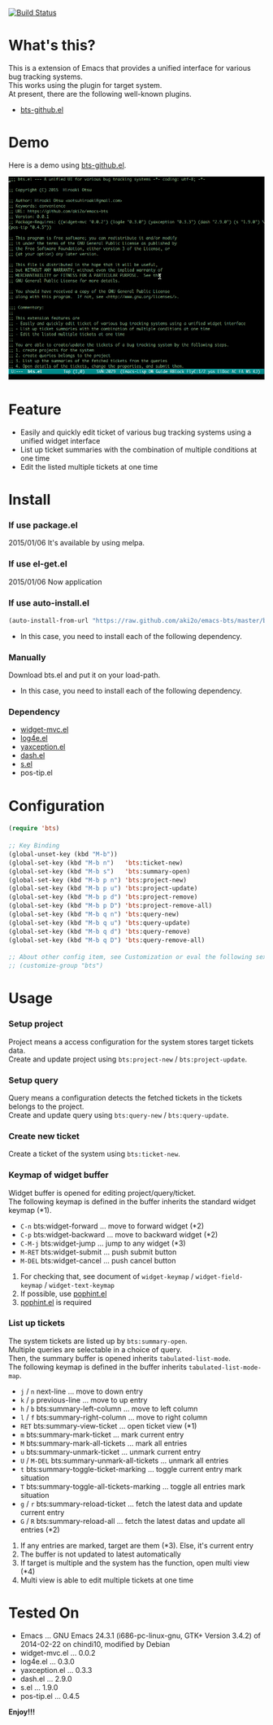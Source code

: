 [![Build Status](https://travis-ci.org/aki2o/emacs-bts.svg?branch=master)](https://travis-ci.org/aki2o/emacs-bts)

# What's this?

This is a extension of Emacs that provides a unified interface for various bug tracking systems.  
This works using the plugin for target system.  
At present, there are the following well-known plugins.  
-   [bts-github.el](https://github.com/aki2o/emacs-bts-github)

# Demo

Here is a demo using [bts-github.el](https://github.com/aki2o/emacs-bts-github).  

![demo](img/demo.gif)

# Feature

-   Easily and quickly edit ticket of various bug tracking systems using a unified widget interface
-   List up ticket summaries with the combination of multiple conditions at one time
-   Edit the listed multiple tickets at one time

# Install

### If use package.el

2015/01/06 It's available by using melpa.

### If use el-get.el

2015/01/06 Now application

### If use auto-install.el

```lisp
(auto-install-from-url "https://raw.github.com/aki2o/emacs-bts/master/bts.el")
```
-   In this case, you need to install each of the following dependency.

### Manually

Download bts.el and put it on your load-path.  
-   In this case, you need to install each of the following dependency.

### Dependency

-   [widget-mvc.el](https://github.com/kiwanami/emacs-widget-mvc)
-   [log4e.el](https://github.com/aki2o/log4e)
-   [yaxception.el](https://github.com/aki2o/yaxception)
-   [dash.el](https://github.com/magnars/dash.el)
-   [s.el](https://github.com/magnars/s.el)
-   pos-tip.el

# Configuration

```lisp
(require 'bts)

;; Key Binding
(global-unset-key (kbd "M-b"))
(global-set-key (kbd "M-b n")   'bts:ticket-new)
(global-set-key (kbd "M-b s")   'bts:summary-open)
(global-set-key (kbd "M-b p n") 'bts:project-new)
(global-set-key (kbd "M-b p u") 'bts:project-update)
(global-set-key (kbd "M-b p d") 'bts:project-remove)
(global-set-key (kbd "M-b p D") 'bts:project-remove-all)
(global-set-key (kbd "M-b q n") 'bts:query-new)
(global-set-key (kbd "M-b q u") 'bts:query-update)
(global-set-key (kbd "M-b q d") 'bts:query-remove)
(global-set-key (kbd "M-b q D") 'bts:query-remove-all)

;; About other config item, see Customization or eval the following sexp.
;; (customize-group "bts")
```

# Usage

### Setup project

Project means a access configuration for the system stores target tickets data.  
Create and update project using `bts:project-new` / `bts:project-update`.  

### Setup query

Query means a configuration detects the fetched tickets in the tickets belongs to the project.  
Create and update query using `bts:query-new` / `bts:query-update`.  

### Create new ticket

Create a ticket of the system using `bts:ticket-new`.  

### Keymap of widget buffer

Widget buffer is opened for editing project/query/ticket.  
The following keymap is defined in the buffer inherits the standard widget keymap (\*1).  
-   `C-n` bts:widget-forward &#x2026; move to forward widget (\*2)
-   `C-p` bts:widget-backward &#x2026; move to backward widget (\*2)
-   `C-M-j` bts:widget-jump &#x2026; jump to any widget (\*3)
-   `M-RET` bts:widget-submit &#x2026; push submit button
-   `M-DEL` bts:widget-cancel &#x2026; push cancel button

1. For checking that, see document of `widget-keymap` / `widget-field-keymap` / `widget-text-keymap`  
2. If possible, use [pophint.el](https://github.com/aki2o/emacs-pophint)  
3. [pophint.el](https://github.com/aki2o/emacs-pophint) is required  

### List up tickets

The system tickets are listed up by `bts:summary-open`.  
Multiple queries are selectable in a choice of query.  
Then, the summary buffer is opened inherits `tabulated-list-mode`.  
The following keymap is defined in the buffer inherits `tabulated-list-mode-map`.  
-   `j` / `n` next-line &#x2026; move to down entry
-   `k` / `p` previous-line &#x2026; move to up entry
-   `h` / `b` bts:summary-left-column &#x2026; move to left column
-   `l` / `f` bts:summary-right-column &#x2026; move to right column
-   `RET` bts:summary-view-ticket &#x2026; open ticket view (\*1)
-   `m` bts:summary-mark-ticket &#x2026; mark current entry
-   `M` bts:summary-mark-all-tickets &#x2026; mark all entries
-   `u` bts:summary-unmark-ticket &#x2026; unmark current entry
-   `U` / `M-DEL` bts:summary-unmark-all-tickets &#x2026; unmark all entries
-   `t` bts:summary-toggle-ticket-marking &#x2026; toggle current entry mark situation
-   `T` bts:summary-toggle-all-tickets-marking &#x2026; toggle all entries mark situation
-   `g` / `r` bts:summary-reload-ticket &#x2026; fetch the latest data and update current entry
-   `G` / `R` bts:summary-reload-all &#x2026; fetch the latest datas and update all entries (\*2)

1. If any entries are marked, target are them (\*3). Else, it's current entry  
2. The buffer is not updated to latest automatically  
3. If target is multiple and the system has the function, open multi view (\*4)  
4. Multi view is able to edit multiple tickets at one time  

# Tested On

-   Emacs &#x2026; GNU Emacs 24.3.1 (i686-pc-linux-gnu, GTK+ Version 3.4.2) of 2014-02-22 on chindi10, modified by Debian
-   widget-mvc.el &#x2026; 0.0.2
-   log4e.el &#x2026; 0.3.0
-   yaxception.el &#x2026; 0.3.3
-   dash.el &#x2026; 2.9.0
-   s.el &#x2026; 1.9.0
-   pos-tip.el &#x2026; 0.4.5

**Enjoy!!!**
